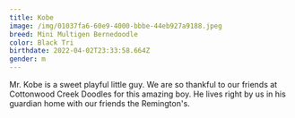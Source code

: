 ```yaml
---
title: Kobe
image: /img/01037fa6-60e9-4000-bbbe-44eb927a9188.jpeg
breed: Mini Multigen Bernedoodle
color: Black Tri
birthdate: 2022-04-02T23:33:58.664Z
gender: m
---
```

Mr. Kobe is a sweet playful little guy. We are so thankful to our friends at Cottonwood Creek Doodles for this amazing boy. He lives right by us in his guardian home with our friends the Remington's.
